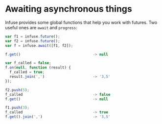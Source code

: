# Awaiting asynchronous things

Infuse provides some global functions that help you work with futures. Two
useful ones are `await` and `progress`:

```js
var f1 = infuse.future();
var f2 = infuse.future();
var f = infuse.await([f1, f2]);
```

```js
f.get()                                 -> null
```

```js
var f_called = false;
f.on(null, function (result) {
  f_called = true;
  result.join(',')                      -> '3,5'
});
```

```js
f2.push(5);
f_called                                -> false
f.get()                                 -> null
```

```js
f1.push(3);
f_called                                -> true
f.get().join(',')                       -> '3,5'

```
